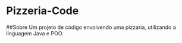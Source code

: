 # Pizzeria-Code

##Sobre
Um projeto de código envolvendo uma pizzaria, utilizando a linguagem Java e POO.
